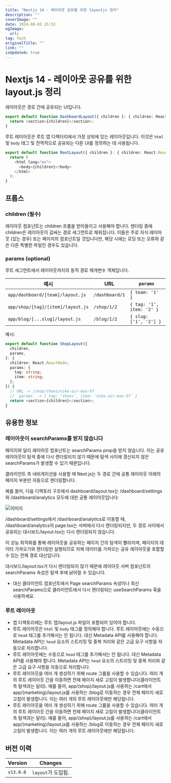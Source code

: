 ```yaml
---
title: "Nextjs 14 - 레이아웃 공유를 위한 layoutjs 정리"
description: ""
coverImage: ""
date: 2024-08-03 15:53
ogImage: 
  url: 
tag: Tech
originalTitle: ""
link: ""
isUpdated: true
---
```






# Nextjs 14 - 레이아웃 공유를 위한 layout.js 정리

레이아웃은 경로 간에 공유되는 UI입니다.

```typescript
export default function DashboardLayout({ children }: { children: React.ReactNode }) {
  return <section>{children}</section>;
}
```

루트 레이아웃은 루트 앱 디렉터리에서 가장 상위에 있는 레이아웃입니다. 이것은 `html` 및 `body` 태그 및 전역적으로 공유되는 다른 UI를 정의하는 데 사용됩니다.

<div class="content-ad"></div>

```typescript
export default function RootLayout({ children }: { children: React.ReactNode }) {
  return (
    <html lang="en">
      <body>{children}</body>
    </html>
  );
}
```

## 프롭스

### children (필수)

레이아웃 컴포넌트는 children 프롭을 받아들이고 사용해야 합니다. 렌더링 중에 children은 레이아웃이 감싸는 경로 세그먼트로 채워집니다. 이들은 주로 자식 레이아웃 (있는 경우) 또는 페이지의 컴포넌트일 것입니다만, 해당 시에는 로딩 또는 오류와 같은 다른 특별한 파일인 경우도 있습니다.

<div class="content-ad"></div>

### params (optional)

루트 세그먼트에서 레이아웃까지의 동적 경로 매개변수 객체입니다.

| 예시                              | URL            | `params`                  |
| --------------------------------- | -------------- | ------------------------- |
| `app/dashboard/[team]/layout.js`  | `/dashboard/1` | `{ team: '1' }`           |
| `app/shop/[tag]/[item]/layout.js` | `/shop/1/2`    | `{ tag: '1', item: '2' }` |
| `app/blog/[...slug]/layout.js`    | `/blog/1/2`    | `{ slug: ['1', '2'] }`    |

예시:

<div class="content-ad"></div>

```typescript
export default function ShopLayout({
  children,
  params,
}: {
  children: React.ReactNode;
  params: {
    tag: string;
    item: string;
  };
}) {
  // URL -> /shop/shoes/nike-air-max-97
  // `params` -> { tag: 'shoes', item: 'nike-air-max-97' }
  return <section>{children}</section>;
}
```

## 유용한 정보

### 레이아웃이 searchParams를 받지 않습니다

페이지와 달리 레이아웃 컴포넌트는 searchParams prop을 받지 않습니다. 이는 공유 레이아웃이 탐색 중에 다시 렌더링되지 않기 때문에 탐색 사이에 갱신되지 않은 searchParams가 발생할 수 있기 때문입니다.

<div class="content-ad"></div>

클라이언트 측 내비게이션을 사용할 때 Next.js는 두 경로 간에 공통 레이아웃 아래의 페이지 부분만 자동으로 렌더링합니다.

예를 들어, 다음 디렉토리 구조에서 dashboard/layout.tsx는 /dashboard/settings와 /dashboard/analytics 모두에 대한 공통 레이아웃입니다:

![이미지](/assets/img/layout.js_0.png)

/dashboard/settings에서 /dashboard/analytics로 이동할 때, /dashboard/analytics의 page.tsx는 서버에서 다시 렌더링되지만, 두 경로 사이에서 공유되는 대시보드/layout.tsx는 다시 렌더링되지 않습니다.

<div class="content-ad"></div>

이 성능 최적화를 통해 레이아웃을 공유하는 페이지 간의 탐색이 빨라지며, 페이지의 데이터 가져오기와 렌더링만 실행되므로 자체 데이터를 가져오는 공유 레이아웃을 포함할 수 있는 전체 경로 대신입니다.

대시보드/layout.tsx가 다시 렌더링되지 않기 때문에 레이아웃 서버 컴포넌트의 searchParams 속성은 탐색 후에 낡아질 수 있습니다.

- 대신 클라이언트 컴포넌트에서 Page searchParams 속성이나 최신 searchParams으로 클라이언트에서 다시 렌더링되는 useSearchParams 훅을 사용하세요.

### 루트 레이아웃

<div class="content-ad"></div>

- 앱 디렉토리에는 루트 앱/layout.js 파일이 포함되어 있어야 합니다.
- 루트 레이아웃은 `html` 및 `body` 태그를 정의해야 합니다.
  루트 레이아웃에는 수동으로 `head` 태그를 추가해서는 안 됩니다. 대신 Metadata API를 사용해야 합니다. Metadata API는 `head` 요소의 스트리밍 및 중복 처리와 같은 고급 요구 사항을 자동으로 처리합니다.
- 루트 레이아웃에는 수동으로 `head` 태그를 추가해서는 안 됩니다. 대신 Metadata API를 사용해야 합니다. Metadata API는 `head` 요소의 스트리밍 및 중복 처리와 같은 고급 요구 사항을 자동으로 처리합니다.
- 루트 레이아웃을 여러 개 생성하기 위해 route 그룹을 사용할 수 있습니다. 여러 개의 루트 레이아웃 간을 이동하면 전체 페이지 새로 고침이 발생합니다(클라이언트 측 탐색과는 달리). 예를 들어, app/(shop)/layout.js를 사용하는 /cart에서 app/(marketing)/layout.js를 사용하는 /blog로 이동하는 경우 전체 페이지 새로 고침이 발생합니다. 이는 여러 개의 루트 레이아웃에만 해당됩니다.
- 루트 레이아웃을 여러 개 생성하기 위해 route 그룹을 사용할 수 있습니다. 여러 개의 루트 레이아웃 간을 이동하면 전체 페이지 새로 고침이 발생합니다(클라이언트 측 탐색과는 달리). 예를 들어, app/(shop)/layout.js를 사용하는 /cart에서 app/(marketing)/layout.js를 사용하는 /blog로 이동하는 경우 전체 페이지 새로 고침이 발생합니다. 이는 여러 개의 루트 레이아웃에만 해당됩니다.

## 버전 이력

| Version   | Changes            |
| --------- | ------------------ |
| `v13.0.0` | `layout`가 도입됨. |

<div class="content-ad"></div>
